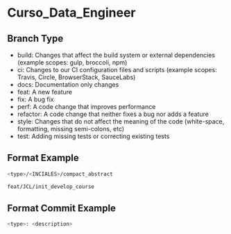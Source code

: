 # Curso_Data_Engineer

## Branch Type

- build: Changes that affect the build system or external dependencies (example scopes: gulp, broccoli, npm)
- ci: Changes to our CI configuration files and scripts (example scopes: Travis, Circle, BrowserStack, SauceLabs)
- docs: Documentation only changes
- feat: A new feature
- fix: A bug fix
- perf: A code change that improves performance
- refactor: A code change that neither fixes a bug nor adds a feature
- style: Changes that do not affect the meaning of the code (white-space, formatting, missing semi-colons, etc)
- test: Adding missing tests or correcting existing tests



## Format Example

```sh
<type>/<INCIALES>/compact_abstract

feat/JCL/init_develop_course
```

## Format Commit Example

```sh
<type>: <description>
```
